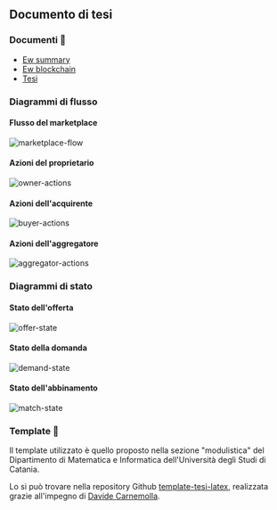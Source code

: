## Documento di tesi

### Documenti 📖
- [Ew summary](./EW_summary.pdf)
- [Ew blockchain](./EW_blockchain.pdf)
- [Tesi](./Tesi.pdf)

### Diagrammi di flusso

#### Flusso del marketplace
![marketplace-flow](http://www.plantuml.com/plantuml/proxy?cache=no&src=https://raw.githubusercontent.com/TendTo/EW-showcase/diagrams/docs/diagrams/marketplace-flow.puml)

#### Azioni del proprietario
![owner-actions](http://www.plantuml.com/plantuml/proxy?cache=no&src=https://raw.githubusercontent.com/TendTo/EW-showcase/diagrams/docs/diagrams/owner-actions.puml)

#### Azioni dell'acquirente
![buyer-actions](http://www.plantuml.com/plantuml/proxy?cache=no&src=https://raw.githubusercontent.com/TendTo/EW-showcase/diagrams/docs/diagrams/buyer-actions.puml)

#### Azioni dell'aggregatore
![aggregator-actions](http://www.plantuml.com/plantuml/proxy?cache=no&src=https://raw.githubusercontent.com/TendTo/EW-showcase/diagrams/docs/diagrams/aggregator-actions.puml)

### Diagrammi di stato

#### Stato dell'offerta
![offer-state](http://www.plantuml.com/plantuml/proxy?cache=no&src=https://raw.githubusercontent.com/TendTo/EW-showcase/diagrams/docs/diagrams/offer-state.puml)

#### Stato della domanda
![demand-state](http://www.plantuml.com/plantuml/proxy?cache=no&src=https://raw.githubusercontent.com/TendTo/EW-showcase/diagrams/docs/diagrams/demand-state.puml)

#### Stato dell'abbinamento
![match-state](http://www.plantuml.com/plantuml/proxy?cache=no&src=https://raw.githubusercontent.com/TendTo/EW-showcase/diagrams/docs/diagrams/match-state.puml)

### Template 🔧
Il template utilizzato è quello proposto nella sezione "modulistica" del Dipartimento di Matematica e Informatica dell'Università degli Studi di Catania.

Lo si può trovare nella repository Github [template-tesi-latex](https://github.com/UNICT-DMI/template-tesi-latex), realizzata grazie all'impegno di [Davide Carnemolla](https://github.com/Herbrant).